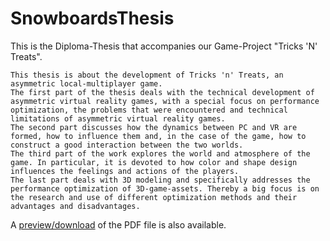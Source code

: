 # SnowboardsThesis

This is the Diploma-Thesis that accompanies our Game-Project "Tricks 'N' Treats". 

```
This thesis is about the development of Tricks 'n' Treats, an asymmetric local-multiplayer game.
The first part of the thesis deals with the technical development of asymmetric virtual reality games, with a special focus on performance optimization, the problems that were encountered and technical limitations of asymmetric virtual reality games.
The second part discusses how the dynamics between PC and VR are formed, how to influence them and, in the case of the game, how to construct a good interaction between the two worlds. 
The third part of the work explores the world and atmosphere of the game. In particular, it is devoted to how color and shape design influences the feelings and actions of the players. 
The last part deals with 3D modeling and specifically addresses the performance optimization of 3D-game-assets. Thereby a big focus is on the research and use of different optimization methods and their advantages and disadvantages.
```

A [preview/download](https://github.com/LaserKaspar/SnowboardsThesis/blob/main/docs/thesis-compressed.pdf) of the PDF file is also available.